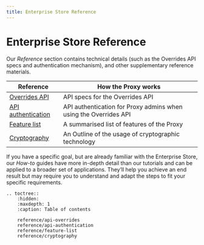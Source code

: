 ```yaml
---
title: Enterprise Store Reference
---
```


# Enterprise Store Reference

Our *Reference* section contains technical details (such as the Overrides API specs and
authentication mechanism), and other supplementary reference materials.

| **Reference**                               | How the Proxy works                                                      |
|---------------------------------------------|--------------------------------------------------------------------------|
| [Overrides API](reference/api-overrides.md)           | API specs for the Overrides API                                          |
| [API authentication](reference/api-authentication.md) | API authentication for Proxy admins when using the Overrides API         |
| [Feature list](reference/feature-list.md)             | A summarised list of features of the Proxy                               |
| [Cryptography](reference/cryptography.md)             | An Outline of the usage of cryptographic technology                      |

If you have a specific goal, but are already familiar with the Enterprise Store,
our *How-to* guides have more in-depth detail than our tutorials and can be applied to
a broader set of applications. They’ll help you achieve an end result but may require
you to understand and adapt the steps to fit your specific requirements.

```{eval-rst}
.. toctree::
    :hidden:
    :maxdepth: 1
    :caption: Table of contents 

    reference/api-overrides
    reference/api-authentication
    reference/feature-list
    reference/cryptography
```